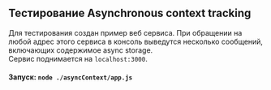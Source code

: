## Тестирование Asynchronous context tracking

Для тестирования создан пример веб сервиса. При обращении на любой адрес этого сервиса в консоль выведутся несколько сообщений, включающих содержимое async storage.    
Сервис поднимается на `localhost:3000`.  

#### Запуск: `node ./asyncContext/app.js`
